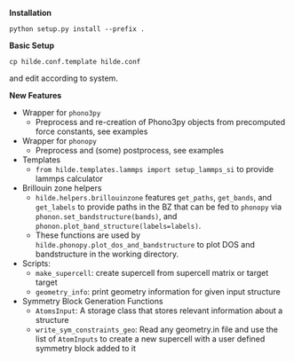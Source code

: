 **Installation**

`python setup.py install --prefix .`

**Basic Setup**

`cp hilde.conf.template hilde.conf`

and edit according to system.

**New Features**
* Wrapper for `phono3py`
  * Preprocess and re-creation of Phono3py objects from precomputed force 
  constants, see examples
* Wrapper for `phonopy`
  * Preprocess and (some) postprocess, see examples
* Templates
  * `from hilde.templates.lammps import setup_lammps_si` to provide lammps calculator
* Brillouin zone helpers
  * `hilde.helpers.brillouinzone` features `get_paths`, `get_bands`, and
  `get_labels` to provide paths in the BZ that can be fed to `phonopy` via
  `phonon.set_bandstructure(bands)`, and
  `phonon.plot_band_structure(labels=labels)`.
  * These functions are used by `hilde.phonopy.plot_dos_and_bandstructure` to
  plot DOS and bandstructure in the working directory.
* Scripts:
  * `make_supercell`: create supercell from supercell matrix or
  target target
  * `geometry_info`: print geometry information for given input
  structure
* Symmetry Block Generation Functions
  * `AtomsInput`: A storage class that stores relevant information about a structure
  * `write_sym_constraints_geo`: Read any geometry.in file and use the list of `AtomInputs`
  to create a new supercell with a user defined symmetry block added to it
